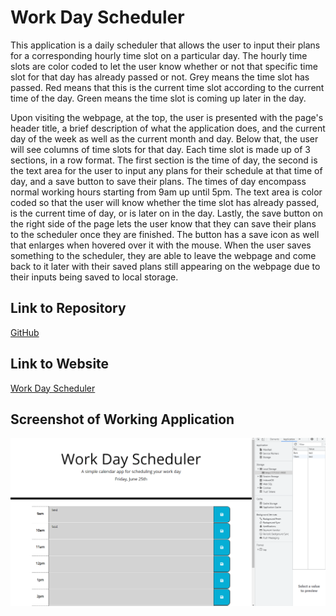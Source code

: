 # Work Day Scheduler
This application is a daily scheduler that allows the user to input their plans for a corresponding hourly time slot on a particular day. The hourly time slots are color coded to let the user know whether or not that specific time slot for that day has already passed or not. Grey means the time slot has passed. Red means that this is the current time slot according to the current time of the day. Green means the time slot is coming up later in the day.

Upon visiting the webpage, at the top, the user is presented with the page's header title, a brief description of what the application does, and the current day of the week as well as the current month and day. Below that, the user will see columns of time slots for that day. Each time slot is made up of 3 sections, in a row format. The first section is the time of day, the second is the text area for the user to input any plans for their schedule at that time of day, and a save button to save their plans. The times of day encompass normal working hours starting from 9am up until 5pm. The text area is color coded so that the user will know whether the time slot has already passed, is the current time of day, or is later on in the day. Lastly, the save button on the right side of the page lets the user know that they can save their plans to the scheduler once they are finished. The button has a save icon as well that enlarges when hovered over it with the mouse. When the user saves something to the scheduler, they are able to leave the webpage and come back to it later with their saved plans still appearing on the webpage due to their inputs being saved to local storage.

## Link to Repository
[GitHub](https://github.com/mcall0147/work-day-scheduler)

## Link to Website
[Work Day Scheduler](https://mcall0147.github.io/work-day-scheduler/)

## Screenshot of Working Application
![screenshot](./assets/images/Screenshot-2021-06-25-192827.png "Work Day Scheduler")